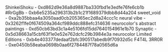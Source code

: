 ShinkeiShoku - 0xd862d9e36a8d9887ba330fbd1e3edfe76fe6cb1b
#RrGgBb - 0xb6e5235a296313b2b1c21f1689379dbb8d44a204
sweet_void - 0xa2b35bbaa4a3050aad0cb205365ec2d8a24ccc1c
neural vibe - 0x3262f1fe0f674509a364cf989ddc888efc314636
neurocolor's abstract paintings - 0xd50cb63bd3c1a4e5106fd15dd7640154961e1b70
Synaptic - 0x5d38663a15cbf63f1e0e52e762dcfc29b3984e3a
neurocolor Limited Editions - 0xb4e403377dedaaf2bfc390517abedb9f70932d5c
F4T4L 3RR0R - 0xe0450b58eaba0698b0aa6f2784487f78a0565d6a
